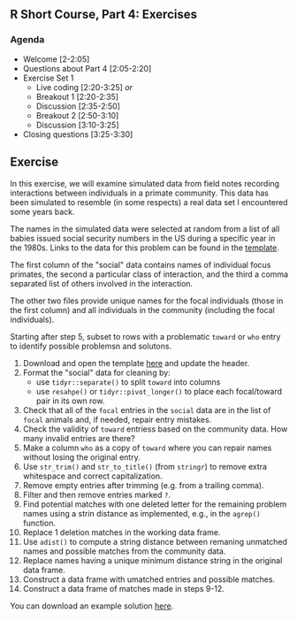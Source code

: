 ## R Short Course, Part 4: Exercises

### Agenda

+ Welcome [2-2:05]
+ Questions about Part 4 [2:05-2:20]
+ Exercise Set 1
  - Live coding [2:20-3:25] *or*
  - Breakout 1 [2:20-2:35]
  - Discussion [2:35-2:50]
  - Breakout 2 [2:50-3:10]
  - Discussion [3:10-3:25]
+ Closing questions [3:25-3:30]

## Exercise

In this exercise, we will examine simulated data from field notes
recording interactions between individuals in a primate community.
This data has been simulated to resemble (in some respects) a real
data set I encountered some years back.

The names in the simulated data were selected at random from a list
of all babies issued social security numbers in the US during a
specific year in the 1980s. Links to the data for this problem can
be found in the [template](./rsc_part4_munge_template.R).

The first column of the "social" data contains names of individual
focus primates, the second a particular class of interaction, and
the third a comma separated list of others involved in the interaction.

The other two files provide unique names for the focal individuals
(those in the first column) and all individuals in the community
(including the focal individuals).

Starting after step 5, subset to rows with a problematic `toward` or
`who` entry to identify possible problemsn and solutons. 

1. Download and open the template [here](./rsc_part4_munge_template.R) 
   and update the header.
2. Format the "social" data for cleaning by:
   + use `tidyr::separate()` to split `toward` into columns
   + use `resahpe()` or `tidyr::pivot_longer()` to place each focal/toward
     pair in its own row.
3. Check that all of the `focal` entries in the `social` data are in the
   list of `focal` animals and, if needed, repair entry mistakes.
4. Check the validity of `toward` entriess based on the community data.
   How many invalid entries are there?
5. Make a column `who` as a copy of `toward` where you can repair names
   without losing the original entry. 
6. Use `str_trim()` and `str_to_title()` (from `stringr`) to remove
   extra whitespace and correct capitalization.
7. Remove empty entries after trimming (e.g. from a trailing comma).
8. Filter and then remove entries marked `?`.
9. Find potential matches with one deleted letter for the remaining
   problem names using a strin distance as implemented, e.g., in
   the `agrep()` function.
10. Replace 1 deletion matches in the working data frame.
11. Use `adist()` to compute a string distance between remaning
    unmatched names and possible matches from the community data.
12. Replace names having a unique minimum distance string in the
    original data frame.
13. Construct a data frame with umatched entries and possible matches. 
14. Construct a data frame of matches made in steps 9-12. 
   
You can download an example solution [here](./rsc_part4_munge_solution.R). 